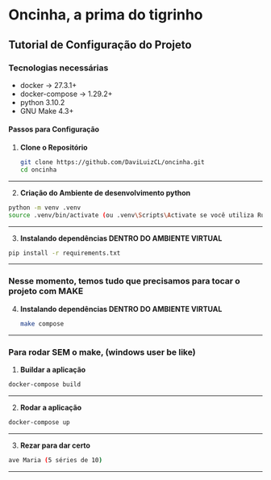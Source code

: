 # Oncinha, a prima do tigrinho


## Tutorial de Configuração do Projeto

### Tecnologias necessárias
  - docker -> 27.3.1+
  - docker-compose -> 1.29.2+
  - python 3.10.2
  - GNU Make 4.3+

#### Passos para Configuração

1. **Clone o Repositório**
   ```bash
   git clone https://github.com/DaviLuizCL/oncinha.git
   cd oncinha
   ```

   

---
2. **Criação do Ambiente de desenvolvimento python**
  ```bash
  python -m venv .venv
  source .venv/bin/activate (ou .venv\Scripts\Activate se você utiliza Ruindows)
```
---
3. **Instalando dependências DENTRO DO AMBIENTE VIRTUAL**
  ```bash
  pip install -r requirements.txt
  ```
---
### Nesse momento, temos tudo que precisamos para tocar o projeto com MAKE

4. **Instalando dependências DENTRO DO AMBIENTE VIRTUAL**
    ```bash
    make compose
    ```

---

### Para rodar SEM o make, (windows user be like)


1. **Buildar a aplicação**
  ```bash
  docker-compose build
  ```
---

2. **Rodar a aplicação**
 ```bash
docker-compose up
 ```
---
3. **Rezar para dar certo**
 ```bash
ave Maria (5 séries de 10)
  ```


---